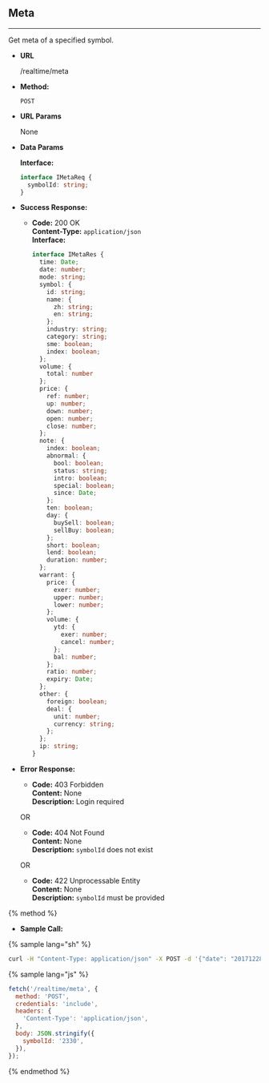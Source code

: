 ## Meta
---
Get meta of a specified symbol.

* **URL**

  /realtime/meta

* **Method:**

  `POST`

* **URL Params**

  None

* **Data Params**

  **Interface:**

  ```ts
  interface IMetaReq {
    symbolId: string;
  }
  ```

* **Success Response:**

  * **Code:** 200 OK <br />
    **Content-Type:** `application/json` <br />
    **Interface:**

    ```ts
    interface IMetaRes {
      time: Date;
      date: number;
      mode: string;
      symbol: {
        id: string;
        name: {
          zh: string;
          en: string;
        };
        industry: string;
        category: string;
        sme: boolean;
        index: boolean;
      };
      volume: {
        total: number
      };
      price: {
        ref: number;
        up: number;
        down: number;
        open: number;
        close: number;
      };
      note: {
        index: boolean;
        abnormal: {
          bool: boolean;
          status: string;
          intro: boolean;
          special: boolean;
          since: Date;
        };
        ten: boolean;
        day: {
          buySell: boolean;
          sellBuy: boolean;
        };
        short: boolean;
        lend: boolean;
        duration: number;
      };
      warrant: {
        price: {
          exer: number;
          upper: number;
          lower: number;
        };
        volume: {
          ytd: {
            exer: number;
            cancel: number;
          };
          bal: number;
        };
        ratio: number;
        expiry: Date;
      };
      other: {
        foreign: boolean;
        deal: {
          unit: number;
          currency: string;
        };
      };
      ip: string;
    }
    ```

* **Error Response:**

  * **Code:** 403 Forbidden <br />
    **Content:** None <br />
    **Description:** Login required

  OR

  * **Code:** 404 Not Found <br />
    **Content:** None <br />
    **Description:** `symbolId` does not exist

  OR

  * **Code:** 422 Unprocessable Entity <br />
    **Content:** None <br />
    **Description:** `symbolId` must be provided

{% method %}
* **Sample Call:**

{% sample lang="sh" %}
```sh
curl -H "Content-Type: application/json" -X POST -d '{"date": "20171228"}' https://realtime-api-1.fugle.tw/realtime/work|jq
```

{% sample lang="js" %}
```js
fetch('/realtime/meta', {
  method: 'POST',
  credentials: 'include',
  headers: {
    'Content-Type': 'application/json',
  },
  body: JSON.stringify({
    symbolId: '2330',
  }),
});
```
{% endmethod %}
